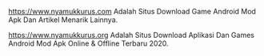 https://www.nyamukkurus.com Adalah Situs Download Game Android Mod Apk Dan Artikel Menarik Lainnya.

https://www.nyamukkurus.org Adalah Situs Download Aplikasi Dan Games Android Mod Apk Online & Offline Terbaru 2020.
